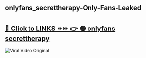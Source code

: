 
 ## onlyfans_secrettherapy-Only-Fans-Leaked

# <h2><a href="https://clipsfans.com/onlyfans_secrettherapy&ref=git">🔗 Click to LINKS ⏩⏩ 👉 🟢 onlyfans secrettherapy </a></h2>

<a href="https://clipsfans.com/onlyfans_secrettherapy&ref=git" rel="nofollow" data-target="animated-image.originalLink"><img src="https://i.ibb.co.com/xMMVF88/686577567.gif" alt="Viral Video Original" style="max-width: 100%; display: inline-block;" data-target="animated-image.originalImage"></a>
